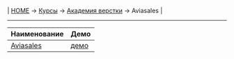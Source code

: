 | [HOME](https://github.com/vik-vavilikhin/vik-vavilikhin.github.io) 
&rarr; [Курсы](https://github.com/vik-vavilikhin/vik-vavilikhin.github.io/blob/master/readme/Courses.md) &rarr; [Академия верстки](https://github.com/vik-vavilikhin/GloAcademy) &rarr; Aviasales |

-------------------------------------------------------------------------------
|                      Наименование                                    | Демо |
|:---------------------------------------------------------------------|:-----|
|[Aviasales](https://www.youtube.com/playlist?list=PLSoSRmO9N3gqYueq0r5kjU1LjRa-iVSjn) |[демо](https://vik-vavilikhin.github.io/GloAcademy/JS/IntensiveJS%234Aviasales/)|
